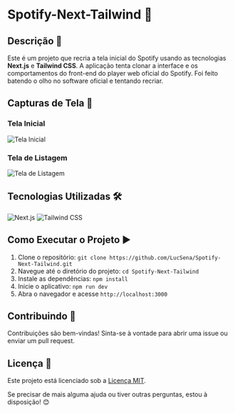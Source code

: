 # Spotify-Next-Tailwind 🎵

## Descrição 📄
Este é um projeto que recria a tela inicial do Spotify usando as tecnologias **Next.js** e **Tailwind CSS**. A aplicação tenta clonar a interface e os comportamentos do front-end do player web oficial do Spotify. Foi feito batendo o olho no software oficial e tentando recriar.

## Capturas de Tela 📸
<!-- Adicione suas capturas de tela aqui -->

### Tela Inicial
![Tela Inicial](public/imgit/Home.jpg)

### Tela de Listagem
![Tela de Listagem](public/imgit/List.jpg)

## Tecnologias Utilizadas 🛠️
![Next.js](https://img.shields.io/badge/Next.js-%2320232a.svg?style=for-the-badge&logo=next.js&logoColor=%2361DAFB)
![Tailwind CSS](https://img.shields.io/badge/Tailwind_CSS-00D0B1?style=for-the-badge&logo=tailwind-css&logoColor=white)

## Como Executar o Projeto ▶️
1. Clone o repositório: `git clone https://github.com/LucSena/Spotify-Next-Tailwind.git`
2. Navegue até o diretório do projeto: `cd Spotify-Next-Tailwind`
3. Instale as dependências: `npm install`
4. Inicie o aplicativo: `npm run dev`
5. Abra o navegador e acesse `http://localhost:3000`


## Contribuindo 🤝
Contribuições são bem-vindas! Sinta-se à vontade para abrir uma issue ou enviar um pull request.

## Licença 📜
Este projeto está licenciado sob a [Licença MIT](LICENSE).

Se precisar de mais alguma ajuda ou tiver outras perguntas, estou à disposição! 😊
